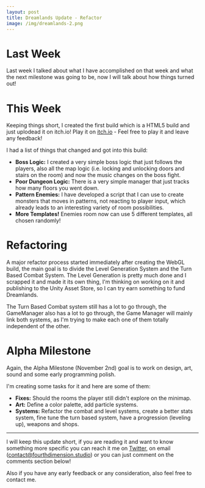 ```yaml
---
layout: post
title: Dreamlands Update - Refactor
image: /img/dreamlands-2.png
---
```


# Last Week

Last week I talked about what I have accomplished on that week and what the next milestone was going to be, now I will talk about how things turned out!

# This Week

Keeping things short, I created the first build which is a HTML5 build and just uplodead it on itch.io! Play it on [itch.io](https://fourthdimension.itch.io/dreamlands) - Feel free to play it and leave any feedback!

I had a list of things that changed and got into this build:
* **Boss Logic:** I created a very simple boss logic that just follows the players, also all the map logic (i.e. locking and unlocking doors and stairs on the room) and now the music changes on the boss fight.
* **Poor Dungeon Logic:** There is a very simple manager that just tracks how many floors you went down.
* **Pattern Enemies:** I have developed a script that I can use to create monsters that moves in patterns, not reacting to player input, which already leads to an interesting variety of room possibilities.
* **More Templates!** Enemies room now can use 5 different templates, all chosen randomly!

# Refactoring

A major refactor process started immediately after creating the WebGL build, the main goal is to divide the Level Generation System and the Turn Based Combat System. The Level Generation is pretty much done and I scrapped it and made it its own thing, I'm thinking on working on it and publishing to the Unity Asset Store, so I can try earn something to fund Dreamlands.

The Turn Based Combat system still has a lot to go through, the GameManager also has a lot to go through, the Game Manager will mainly link both systems, as I'm trying to make each one of them totally independent of the other.

# Alpha Milestone

Again, the Alpha Milestone (November 2nd) goal is to work on design, art, sound and some early programming polish.

I'm creating some tasks for it and here are some of them:
* **Fixes:** Should the rooms the player still didn't explore on the minimap.
* **Art:** Define a color palette, add particle systems.
* **Systems:** Refactor the combat and level systems, create a better stats system, fine tune the turn based system, have a progression (leveling up), weapons and shops.

----------------

I will keep this update short, if you are reading it and want to know something more specific you can reach it me on [Twitter](https://twitter.com/studio_fourth), on email (contact@fourthdimension.studio) or you can just comment on the comments section below!

Also if you have any early feedback or any consideration, also feel free to contact me.
